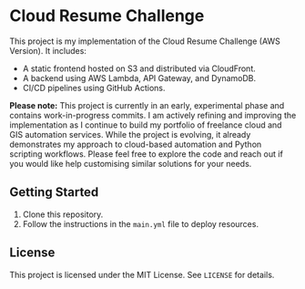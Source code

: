 # Cloud Resume Challenge

This project is my implementation of the Cloud Resume Challenge (AWS Version). It includes:
- A static frontend hosted on S3 and distributed via CloudFront.
- A backend using AWS Lambda, API Gateway, and DynamoDB.
- CI/CD pipelines using GitHub Actions.

**Please note:** This project is currently in an early, experimental phase and contains work-in-progress commits. I am actively refining and improving the implementation as I continue to build my portfolio of freelance cloud and GIS automation services. While the project is evolving, it already demonstrates my approach to cloud-based automation and Python scripting workflows. Please feel free to explore the code and reach out if you would like help customising similar solutions for your needs.

## Getting Started
1. Clone this repository.
2. Follow the instructions in the `main.yml` file to deploy resources.

## License
This project is licensed under the MIT License. See `LICENSE` for details.
